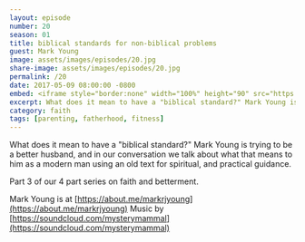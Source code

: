 ```yaml
---
layout: episode
number: 20
season: 01
title: biblical standards for non-biblical problems
guest: Mark Young
image: assets/images/episodes/20.jpg
share-image: assets/images/episodes/20.jpg
permalink: /20
date: 2017-05-09 08:00:00 -0800
embed: <iframe style="border:none" width="100%" height="90" src="https://html5-player.libsyn.com/embed/episode/id/5344255/height/90/theme/custom/autoplay/no/autonext/no/thumbnail/yes/preload/no/no_addthis/no/direction/backward/render-playlist/no/custom-color/65C29B/"  scrolling="no"  allowfullscreen webkitallowfullscreen mozallowfullscreen oallowfullscreen msallowfullscreen></iframe>
excerpt: What does it mean to have a "biblical standard?" Mark Young is trying to be a better husband, and in our conversation we talk about what that means to him as a modern man using an old text for spiritual, and practical guidance.
category: faith
tags: [parenting, fatherhood, fitness]
---
```


What does it mean to have a "biblical standard?" Mark Young is trying to be a better husband, and in our conversation we talk about what that means to him as a modern man using an old text for spiritual, and practical guidance.

Part 3 of our 4 part series on faith and betterment.

Mark Young is at [https://about.me/markrjyoung](https://about.me/markrjyoung)
Music by [https://soundcloud.com/mysterymammal](https://soundcloud.com/mysterymammal)
